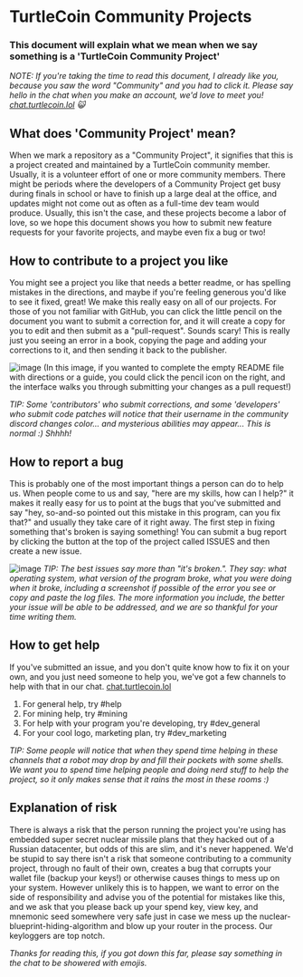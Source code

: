 # TurtleCoin Community Projects
### This document will explain what we mean when we say something is a 'TurtleCoin Community Project'


_NOTE: If you're taking the time to read this document, I already like you, because you saw the word "Community" and you had to click it. Please say hello in the chat when you make an account, we'd love to meet you! [chat.turtlecoin.lol](http://chat.turtlecoin.lol) :smiley_cat:_ 


## What does 'Community Project' mean?
When we mark a repository as a "Community Project", it signifies that this is a project created and maintained by a TurtleCoin community member. Usually, it is a volunteer effort of one or more community members. There might be periods where the developers of a Community Project get busy during finals in school or have to finish up a large deal at the office, and updates might not come out as often as a full-time dev team would produce. Usually, this isn't the case, and these projects become a labor of love, so we hope this document shows you how to submit new feature requests for your favorite projects, and maybe even fix a bug or two!


## How to contribute to a project you like
You might see a project you like that needs a better readme, or has spelling mistakes in the directions, and maybe if you're feeling generous you'd like to see it fixed, great! We make this really easy on all of our projects. For those of you not familiar with GitHub, you can click the little pencil on the document you want to submit a correction for, and it will create a copy for you to edit and then submit as a "pull-request". 
Sounds scary! This is really just you seeing an error in a book, copying the page and adding your corrections to it, and then sending it back to the publisher. 

![image](https://user-images.githubusercontent.com/34389545/39613145-cc83d420-4f54-11e8-86a4-67e29ff746d6.png)
(In this image, if you wanted to complete the empty README file with directions or a guide, you could click the pencil icon on the right, and the interface walks you through submitting your changes as a pull request!)

_TIP: Some 'contributors' who submit corrections, and some 'developers' who submit code patches will notice that their username in the community discord changes color... and mysterious abilities may appear... This is normal :) Shhhh!_

## How to report a bug
This is probably one of the most important things a person can do to help us. When people come to us and say, "here are my skills, how can I help?" it makes it really easy for us to point at the bugs that you've submitted and say "hey, so-and-so pointed out this mistake in this program, can you fix that?" and usually they take care of it right away. The first step in fixing something that's broken is saying something! You can submit a bug report by clicking the button at the top of the project called ISSUES and then create a new issue. 

![image](https://user-images.githubusercontent.com/34389545/39613306-b62696e4-4f55-11e8-80a1-960b1928227b.png)
_TIP: The best issues say more than "it's broken.". They say: what operating system, what version of the program broke, what you were doing when it broke, including a screenshot if possible of the error you see or copy and paste the log files. The more information you include, the better your issue will be able to be addressed, and we are so thankful for your time writing them._


## How to get help
If you've submitted an issue, and you don't quite know how to fix it on your own, and you just need someone to help you, we've got a few channels to help with that in our chat. [chat.turtlecoin.lol](http://chat.turtlecoin.lol)

1. For general help, try #help
2. For mining help, try #mining 
3. For help with your program you're developing, try #dev_general
4. For your cool logo, marketing plan, try #dev_marketing

_TIP: Some people will notice that when they spend time helping in these channels that a robot may drop by and fill their pockets with some shells. We want you to spend time helping people and doing nerd stuff to help the project, so it only makes sense that it rains the most in these rooms :)_

## Explanation of risk
There is always a risk that the person running the project you're using has embedded super secret nuclear missile plans that they hacked out of a Russian datacenter, but odds of this are slim, and it's never happened. We'd be stupid to say there isn't a risk that someone contributing to a community project, through no fault of their own, creates a bug that corrupts your wallet file (backup your keys!) or otherwise causes things to mess up on your system. However unlikely this is to happen, we want to error on the side of responsibility and advise you of the potential for mistakes like this, and we ask that you please back up your spend key, view key, and mnemonic seed somewhere very safe just in case we mess up the nuclear-blueprint-hiding-algorithm and blow up your router in the process. Our keyloggers are top notch. 


_Thanks for reading this, if you got down this far, please say something in the chat to be showered with emojis._
